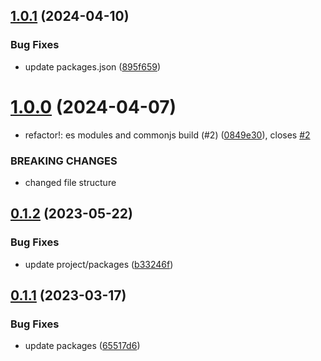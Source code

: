 ## [1.0.1](https://github.com/beecode-rs/msh-entity/compare/v1.0.0...v1.0.1) (2024-04-10)


### Bug Fixes

* update packages.json ([895f659](https://github.com/beecode-rs/msh-entity/commit/895f659bbb33063c3b9bbf6ecfa369ad666038c4))

# [1.0.0](https://github.com/beecode-rs/msh-entity/compare/v0.1.2...v1.0.0) (2024-04-07)


* refactor!: es modules and commonjs build (#2) ([0849e30](https://github.com/beecode-rs/msh-entity/commit/0849e30cc6c303c03e62755330f8c885c11be549)), closes [#2](https://github.com/beecode-rs/msh-entity/issues/2)


### BREAKING CHANGES

* changed file structure

## [0.1.2](https://github.com/beecode-rs/msh-entity/compare/v0.1.1...v0.1.2) (2023-05-22)


### Bug Fixes

* update project/packages ([b33246f](https://github.com/beecode-rs/msh-entity/commit/b33246f9b383b13939feb07ab6e448648d36de0e))

## [0.1.1](https://github.com/beecode-rs/msh-entity/compare/v0.1.0...v0.1.1) (2023-03-17)


### Bug Fixes

* update packages ([65517d6](https://github.com/beecode-rs/msh-entity/commit/65517d6a242e8fa18f08b57fce2bf1305368c1dd))
